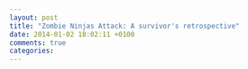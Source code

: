 ```yaml
---
layout: post
title: "Zombie Ninjas Attack: A survivor's retrospective"
date: 2014-01-02 18:02:11 +0100
comments: true
categories: 
---
```

